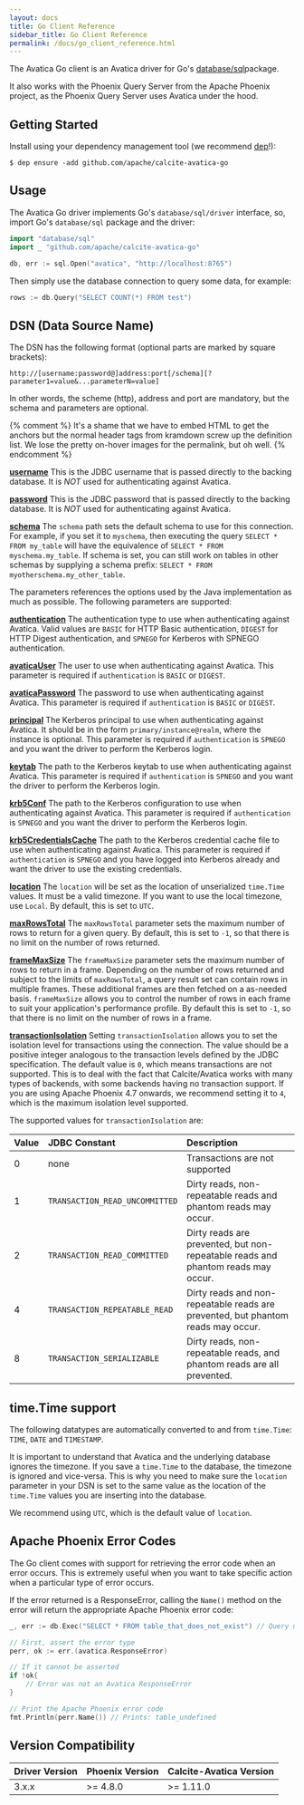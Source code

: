 ```yaml
---
layout: docs
title: Go Client Reference
sidebar_title: Go Client Reference
permalink: /docs/go_client_reference.html
---
```


<!--
{% comment %}
Licensed to the Apache Software Foundation (ASF) under one or more
contributor license agreements.  See the NOTICE file distributed with
this work for additional information regarding copyright ownership.
The ASF licenses this file to you under the Apache License, Version 2.0
(the "License"); you may not use this file except in compliance with
the License.  You may obtain a copy of the License at

http://www.apache.org/licenses/LICENSE-2.0

Unless required by applicable law or agreed to in writing, software
distributed under the License is distributed on an "AS IS" BASIS,
WITHOUT WARRANTIES OR CONDITIONS OF ANY KIND, either express or implied.
See the License for the specific language governing permissions and
limitations under the License.
{% endcomment %}
-->

The Avatica Go client is an Avatica driver for Go's
[database/sql](https://golang.org/pkg/database/sql/)package.

It also works with the Phoenix Query Server from the Apache
Phoenix project, as the Phoenix Query Server uses Avatica under the
hood.

## Getting Started
Install using your dependency management tool (we recommend [dep](https://github.com/golang/dep)!):

~~~~~~
$ dep ensure -add github.com/apache/calcite-avatica-go
~~~~~~

## Usage

The Avatica Go driver implements Go's `database/sql/driver` interface, so, import Go's
`database/sql` package and the driver:

~~~~~~go
import "database/sql"
import _ "github.com/apache/calcite-avatica-go"

db, err := sql.Open("avatica", "http://localhost:8765")
~~~~~~

Then simply use the database connection to query some data, for example:

~~~~~~go
rows := db.Query("SELECT COUNT(*) FROM test")
~~~~~~

## DSN (Data Source Name)

The DSN has the following format (optional parts are marked by square brackets):

~~~~~~
http://[username:password@]address:port[/schema][?parameter1=value&...parameterN=value]
~~~~~~

In other words, the scheme (http), address and port are mandatory, but the schema and parameters are optional.

{% comment %}
It's a shame that we have to embed HTML to get the anchors but the normal
header tags from kramdown screw up the definition list. We lose the pretty
on-hover images for the permalink, but oh well.
{% endcomment %}

<strong><a name="username" href="#username">username</a></strong>
This is the JDBC username that is passed directly to the backing database. It is *NOT* used for authenticating
against Avatica.

<strong><a name="password" href="#password">password</a></strong>
This is the JDBC password that is passed directly to the backing database. It is *NOT* used for authenticating
against Avatica.

<strong><a name="schema" href="#schema">schema</a></strong>
The `schema` path sets the default schema to use for this connection. For example, if you set it to `myschema`,
then executing the query `SELECT * FROM my_table` will have the equivalence of `SELECT * FROM myschema.my_table`.
If schema is set, you can still work on tables in other schemas by supplying a schema prefix:
`SELECT * FROM myotherschema.my_other_table`.

The parameters references the options used by the Java implementation as much as possible.
The following parameters are supported:

<strong><a name="authentication" href="#authentication">authentication</a></strong>
The authentication type to use when authenticating against Avatica. Valid values are `BASIC` for HTTP Basic authentication,
`DIGEST` for HTTP Digest authentication, and `SPNEGO` for Kerberos with SPNEGO authentication.

<strong><a name="avaticaUser" href="#avaticaUser">avaticaUser</a></strong>
The user to use when authenticating against Avatica. This parameter is required if `authentication` is `BASIC` or `DIGEST`.

<strong><a name="avaticaPassword" href="#avaticaPassword">avaticaPassword</a></strong>
The password to use when authenticating against Avatica. This parameter is required if `authentication` is `BASIC` or `DIGEST`.

<strong><a name="principal" href="#principal">principal</a></strong>
The Kerberos principal to use when authenticating against Avatica. It should be in the form `primary/instance@realm`, where
the instance is optional. This parameter is required if `authentication` is `SPNEGO` and you want the driver to perform the
Kerberos login.

<strong><a name="keytab" href="#keytab">keytab</a></strong>
The path to the Kerberos keytab to use when authenticating against Avatica. This parameter is required if `authentication`
is `SPNEGO` and you want the driver to perform the Kerberos login.

<strong><a name="krb5Conf" href="#krb5Conf">krb5Conf</a></strong>
The path to the Kerberos configuration to use when authenticating against Avatica. This parameter is required if `authentication`
is `SPNEGO` and you want the driver to perform the Kerberos login.

<strong><a name="krb5CredentialsCache" href="#krb5CredentialsCache">krb5CredentialsCache</a></strong>
The path to the Kerberos credential cache file to use when authenticating against Avatica. This parameter is required if
`authentication` is `SPNEGO` and you have logged into Kerberos already and want the driver to use the existing credentials.

<strong><a name="location" href="#location">location</a></strong>
The `location` will be set as the location of unserialized `time.Time` values. It must be a valid timezone.
If you want to use the local timezone, use `Local`. By default, this is set to `UTC`.

<strong><a name="maxRowsTotal" href="#maxRowsTotal">maxRowsTotal</a></strong>
The `maxRowsTotal` parameter sets the maximum number of rows to return for a given query. By default, this is set to
`-1`, so that there is no limit on the number of rows returned.

<strong><a name="frameMaxSize" href="#frameMaxSize">frameMaxSize</a></strong>
The `frameMaxSize` parameter sets the maximum number of rows to return in a frame. Depending on the number of rows
returned and subject to the limits of `maxRowsTotal`, a query result set can contain rows in multiple frames. These
additional frames are then fetched on a as-needed basis. `frameMaxSize` allows you to control the number of rows
in each frame to suit your application's performance profile. By default this is set to `-1`, so that there is no limit
on the number of rows in a frame.

<strong><a name="transactionIsolation" href="#transactionIsolation">transactionIsolation</a></strong>
Setting `transactionIsolation` allows you to set the isolation level for transactions using the connection. The value
should be a positive integer analogous to the transaction levels defined by the JDBC specification. The default value
is `0`, which means transactions are not supported. This is to deal with the fact that Calcite/Avatica works with
many types of backends, with some backends having no transaction support. If you are using Apache Phoenix 4.7 onwards,
we recommend setting it to `4`, which is the maximum isolation level supported.

The supported values for `transactionIsolation` are:

| Value | JDBC Constant                  | Description                                                                      |
| :-----| :----------------------------- | :------------------------------------------------------------------------------- |
| 0     | none                           | Transactions are not supported                                                   |
| 1     | `TRANSACTION_READ_UNCOMMITTED` | Dirty reads, non-repeatable reads and phantom reads may occur.                   |
| 2     | `TRANSACTION_READ_COMMITTED`   | Dirty reads are prevented, but non-repeatable reads and phantom reads may occur. |
| 4     | `TRANSACTION_REPEATABLE_READ`  | Dirty reads and non-repeatable reads are prevented, but phantom reads may occur. |
| 8     | `TRANSACTION_SERIALIZABLE`     | Dirty reads, non-repeatable reads, and phantom reads are all prevented.          |

## time.Time support

The following datatypes are automatically converted to and from `time.Time`:
`TIME`, `DATE` and `TIMESTAMP`.

It is important to understand that Avatica and the underlying database ignores the timezone. If you save a `time.Time`
to the database, the timezone is ignored and vice-versa. This is why you need to make sure the `location` parameter
in your DSN is set to the same value as the location of the `time.Time` values you are inserting into the database.

We recommend using `UTC`, which is the default value of `location`.

## Apache Phoenix Error Codes
The Go client comes with support for retrieving the error code when an error occurs. This is extremely useful when
you want to take specific action when a particular type of error occurs.

If the error returned is a ResponseError, calling the `Name()` method on the error will return the appropriate
Apache Phoenix error code:

~~~~go
_, err := db.Exec("SELECT * FROM table_that_does_not_exist") // Query undefined table

// First, assert the error type
perr, ok := err.(avatica.ResponseError)

// If it cannot be asserted
if !ok{
    // Error was not an Avatica ResponseError
}

// Print the Apache Phoenix error code
fmt.Println(perr.Name()) // Prints: table_undefined
~~~~

## Version Compatibility
| Driver Version  | Phoenix Version   | Calcite-Avatica Version |
| :-------------- | :---------------- | :---------------------- |
| 3.x.x           | >= 4.8.0          | >= 1.11.0               |
